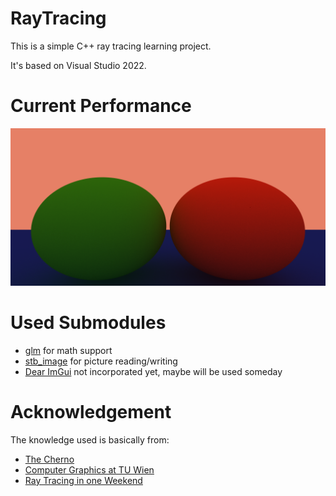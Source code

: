# RayTracing

This is a simple C++ ray tracing learning project.

It's based on Visual Studio 2022.

# Current Performance

![](RayTracing\testpic.png)

# Used Submodules

- [glm](https://github.com/g-truc/glm) for math support
- [stb_image](https://github.com/nothings/stb) for picture reading/writing
- [Dear ImGui](https://github.com/ocornut/imgui) not incorporated yet, maybe will be used someday

# Acknowledgement

The knowledge used is basically from:

- [The Cherno](https://www.youtube.com/c/TheChernoProject)
- [Computer Graphics at TU Wien](https://www.youtube.com/channel/UCS9CFdjdEcq_NhaSFb_P-yA)
- [Ray Tracing in one Weekend](https://raytracing.github.io/books/RayTracingInOneWeekend.html#metal/anabstractclassformaterials)
